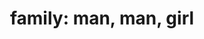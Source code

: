 ---
layout: smileys&emotion
title: "family: man, man, girl"
emoji: family_man_man_girl
permalink: 👨‍👨‍👧.html
image: assets/img/3moji/family_man_man_girl.png
---